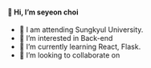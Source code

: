 #### 👋 Hi, I’m seyeon choi
- 📖 I am attending Sungkyul University.
- 👀 I’m interested in Back-end
- 🌱 I’m currently learning React, Flask.
- 💞️ I’m looking to collaborate on 

<!---
barabobBOB/barabobBOB is a ✨ special ✨ repository because its `README.md` (this file) appears on your GitHub profile.
You can click the Preview link to take a look at your changes.
--->
